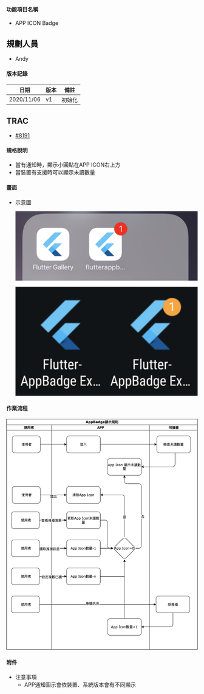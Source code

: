 #### <div id="notification">功能項目名稱</div>
  * APP ICON Badge

## <div id="user">規劃人員</div>
  * Andy

#### <div id="version">版本記錄</div>
  |日期|版本|備註|
  |---|---|---|
  |2020/11/06|v1|初始化|

## <div id="trac">TRAC</div>
  * [#8191](http://trac.uneec.com/trac/neco/ticket/8191)

#### <div id="specification">規格說明</div>
  * 當有通知時，顯示小圓點在APP ICON右上方
  * 當裝置有支援時可以顯示未讀數量

#### <div id="photo">畫面</div>
  * 示意圖

    ![Notification Badge](./image/notification_icon.png)

#### <div id="workflow">作業流程</div>

  ![Notification Work Flow Badge](./image/workflow_badge.png)

#### <div id="attachment">附件</div>
  * 注意事項
    * APP通知圖示會依裝置、系統版本會有不同顯示

